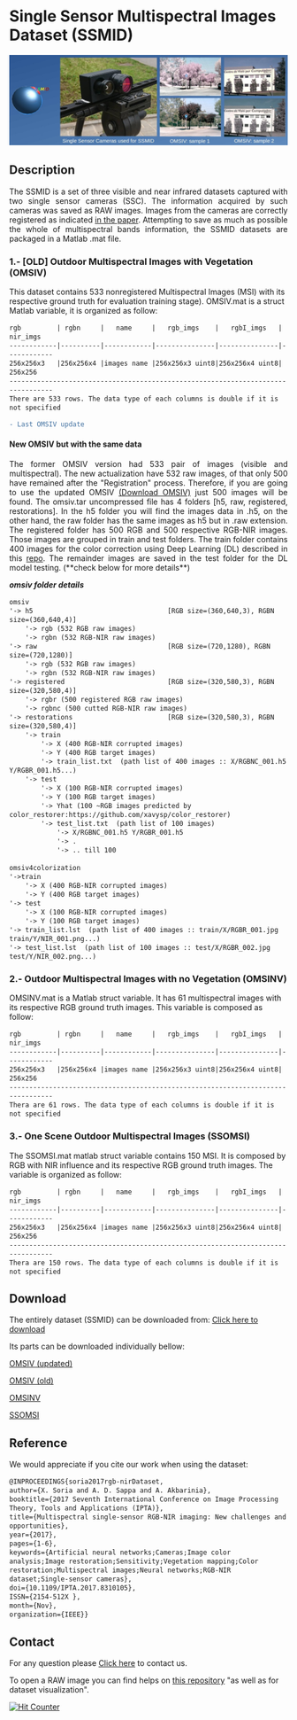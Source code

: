 # Single Sensor Multispectral Images Dataset (SSMID)

<div align='center'>
<img src="images/bannerSSMID.jpg" width="800"/>
</div>

## Description
<div align='justify'>
The SSMID is a set of three visible and near infrared datasets captured with two single sensor cameras (SSC).
The information acquired by such cameras was saved as RAW images. Images from the cameras are 
correctly registered as indicated <a href="http://www.cvc.uab.es/~asappa/publications/C__IEEE_IPTA_2017.pdf">in the paper</a>. 
Attempting to save as much as possible the whole of multispectral bands information, 
the SSMID datasets are packaged in a Matlab .mat file.
    </div>

### 1.- [OLD] Outdoor Multispectral Images with Vegetation (OMSIV)
This dataset contains 533 nonregistered  Multispectral Images (MSI) with its respective ground truth for 
evaluation training stage). OMSIV.mat is a struct Matlab variable, it is organized as follow:
    
    rgb         | rgbn     |   name     |   rgb_imgs    |   rgbI_imgs   |   nir_imgs     
    ------------|----------|------------|---------------|---------------|------------
    256x256x3   |256x256x4 |images name |256x256x3 uint8|256x256x4 uint8|   256x256
    ---------------------------------------------------------------------------------
    There are 533 rows. The data type of each columns is double if it is not specified

```diff
- Last OMSIV update
```
#### New OMSIV but with the same data

<div align='justify'>
The former OMSIV version had 533 pair of images (visible and multispectral). The new actualization have  532 raw images, of that only 500 have remained after the "Registration" process. Therefore, if you are going to use the updated OMSIV <a href="https://drive.google.com/file/d/1KDi-JJLgMeM6iVN6WXbsAxSzL-_6lIJv/view?usp=sharing">(Download OMSIV)</a> just 500 images will be found.
The omsiv.tar uncompressed file has 4 folders [h5, raw, registered, restorations]. In the h5 folder you will find the images data in .h5, on the other hand, the raw folder has the same images as h5 but in .raw extension. The registered folder has 500 RGB and 500 respective RGB-NIR images. Those images are grouped in train and test folders. The train folder contains 400 images for the color correction using Deep Learning (DL) described in this <a href="https://github.com/xavysp/color_restorer">repo</a>. The remainder images are saved in the test folder for the  DL model testing. (**check below for more details**)
    </div>

***omsiv folder details***

    omsiv
    '-> h5                                  [RGB size=(360,640,3), RGBN size=(360,640,4)]
        '-> rgb (532 RGB raw images)
        '-> rgbn (532 RGB-NIR raw images)
    '-> raw                                 [RGB size=(720,1280), RGBN size=(720,1280)]
        '-> rgb (532 RGB raw images)
        '-> rgbn (532 RGB-NIR raw images)
    '-> registered                          [RGB size=(320,580,3), RGBN size=(320,580,4)]
        '-> rgbr (500 registered RGB raw images)
        '-> rgbnc (500 cutted RGB-NIR raw images)
    '-> restorations                        [RGB size=(320,580,3), RGBN size=(320,580,4)]
        '-> train
            '-> X (400 RGB-NIR corrupted images)
            '-> Y (400 RGB target images)
            '-> train_list.txt  (path list of 400 images :: X/RGBNC_001.h5 Y/RGBR_001.h5...)
        '-> test
            '-> X (100 RGB-NIR corrupted images)
            '-> Y (100 RGB target images)
            '-> Yhat (100 ~RGB images predicted by color_restorer:https://github.com/xavysp/color_restorer)
            '-> test_list.txt  (path list of 100 images)
                '-> X/RGBNC_001.h5 Y/RGBR_001.h5
                '-> .
                '-> .. till 100
                
    omsiv4colorization
    '->train
        '-> X (400 RGB-NIR corrupted images)
        '-> Y (400 RGB target images)
    '-> test
        '-> X (100 RGB-NIR corrupted images)
        '-> Y (100 RGB target images)
    '-> train_list.lst  (path list of 400 images :: train/X/RGBR_001.jpg train/Y/NIR_001.png...)
    '-> test_list.lst  (path list of 100 images :: test/X/RGBR_002.jpg test/Y/NIR_002.png...)
        

### 2.- Outdoor Multispectral Images with no Vegetation (OMSINV)

OMSINV.mat is a Matlab struct  variable. It has 61 multispectral images  with its respective RGB ground truth images. This
variable is composed as follow:

    rgb         | rgbn     |   name     |   rgb_imgs    |   rgbI_imgs   |   nir_imgs     
    ------------|----------|------------|---------------|---------------|------------
    256x256x3   |256x256x4 |images name |256x256x3 uint8|256x256x4 uint8|   256x256
    ---------------------------------------------------------------------------------
    Thera are 61 rows. The data type of each columns is double if it is not specified
 
### 3.- One Scene Outdoor Multispectral Images (SSOMSI)
 The SSOMSI.mat matlab struct variable contains 150 MSI. It is composed by RGB with NIR influence and its respective  RGB ground truth images.
 The variable is organized as follow:
 
    rgb         | rgbn     |   name     |   rgb_imgs    |   rgbI_imgs   |   nir_imgs     
    ------------|----------|------------|---------------|---------------|------------
    256x256x3   |256x256x4 |images name |256x256x3 uint8|256x256x4 uint8|   256x256
    ---------------------------------------------------------------------------------
    Thera are 150 rows. The data type of each columns is double if it is not specified
 
 
## Download
 
 The entirely dataset (SSMID) can be downloaded from:
  [Click here to download](https://www.dropbox.com/s/qoh92yhrsb47pb8/SSMID.zip)
 
 Its  parts can be downloaded individually bellow:
 
<!-- OMSIV (in private mode yet)-->
[OMSIV (updated)](https://drive.google.com/file/d/1KDi-JJLgMeM6iVN6WXbsAxSzL-_6lIJv/view?usp=sharing)

[OMSIV (old)](https://drive.google.com/open?id=0B0givAGTBMIwUDJYejhsUFV0RVU)

<!--OMSINV (in private mode yet) -->
 [OMSINV](https://drive.google.com/open?id=0B0givAGTBMIwZzJrMm5YcXpWTzA)

[SSOMSI](https://drive.google.com/open?id=0B0givAGTBMIwNmxOb1BlVTVTdTg)

 
 

## Reference
We would appreciate if you cite our work when using the dataset:

    @INPROCEEDINGS{soria2017rgb-nirDataset,
    author={X. Soria and A. D. Sappa and A. Akbarinia},
    booktitle={2017 Seventh International Conference on Image Processing Theory, Tools and Applications (IPTA)},
    title={Multispectral single-sensor RGB-NIR imaging: New challenges and opportunities},
    year={2017},
    pages={1-6},
    keywords={Artificial neural networks;Cameras;Image color analysis;Image restoration;Sensitivity;Vegetation mapping;Color restoration;Multispectral images;Neural networks;RGB-NIR dataset;Single-sensor cameras},
    doi={10.1109/IPTA.2017.8310105},
    ISSN={2154-512X },
    month={Nov},
    organization={IEEE}}
    
  
## Contact
For any question please [Click here](https://xavysp.github.io/#contact) to contact us.
 
To open a RAW image you can find helps on [this repository](https://github.com/xavysp/rawImage_extractor) "as well as for dataset visualization".


<!-- Start of Simple-Counter Code -->
<a href="http://www.simple-counter.com/" target="_blank"><img src="http://www.simple-counter.com/hit.php?id=zrvfdff&nd=8&nc=3&bc=1" border="0" alt="Hit Counter"></a>
<!-- End of Simple-Counter Code -->
